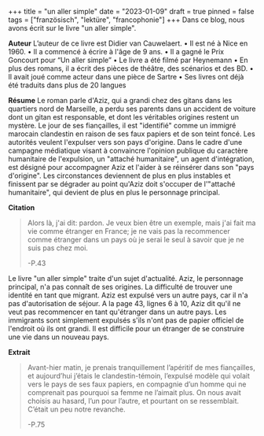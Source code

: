 +++
title = "un aller simple"
date = "2023-01-09"
draft = true
pinned = false
tags = ["französisch", "lektüre", "francophonie"]
+++
Dans ce blog, nous avons écrit sur le livre "un aller simple".

**Auteur**
L’auteur de ce livre est Didier van Cauwelaert. 
•	Il est né à Nice en 1960.
•	Il a commencé à écrire à l'âge de 9 ans.
•	Il a gagné le Prix Goncourt pour “Un aller simple”
•	Le livre a été filmé par Heynemann
•	En plus des romans, il a écrit des pièces de théâtre, des scénarios et des BD.
•	Il avait joué comme acteur dans une pièce de Sartre
•	Ses livres ont déjà été traduits dans plus de 20 langues

**Résume**
Le roman parle d'Aziz, qui a grandi chez des gitans dans les quartiers nord de Marseille, a perdu ses parents dans un accident de voiture dont un gitan est responsable, et dont les véritables origines restent un mystère. Le jour de ses fiançailles, il est "identifié" comme un immigré marocain clandestin en raison de ses faux papiers et de son teint foncé. Les autorités veulent l'expulser vers son pays d'origine. Dans le cadre d'une campagne médiatique visant à convaincre l'opinion publique du caractère humanitaire de l'expulsion, un "attaché humanitaire", un agent d'intégration, est désigné pour accompagner Aziz et l'aider à se réinsérer dans son "pays d'origine". Les circonstances deviennent de plus en plus instables et finissent par se dégrader au point qu'Aziz doit s'occuper de l'"attaché humanitaire", qui devient de plus en plus le personnage principal.

**Citation**

> Alors là, j'ai dit: pardon. Je veux bien être un exemple, mais j'ai fait ma vie comme étranger en France; je ne vais pas la recommencer comme étranger dans un pays où je serai le seul à savoir que je ne suis pas chez moi. 
>
> \-P.43

Le livre "un aller simple" traite d'un sujet d'actualité. Aziz, le personnage principal, n'a pas connaît de ses origines. La difficulté de trouver une identité en tant que migrant. Aziz est expulsé vers un autre pays, car il n'a pas d'autorisation de séjour. A la page 43, lignes 6 à 10, Aziz dit qu'il ne veut pas recommencer en tant qu'étranger dans un autre pays. Les immigrants sont simplement expulsés s'ils n'ont pas de papier officiel de l'endroit où ils ont grandi. Il est difficile pour un étranger de se construire une vie dans un nouveau pays.

**Extrait**

> Avant-hier matin, je prenais tranquillement l’apéritif de mes fiançailles, et
> aujourd’hui j’étais le clandestin-témoin, l’expulsé modèle qui volait vers le
> pays de ses faux papiers, en compagnie d’un homme qui ne comprenait pas
> pourquoi sa femme ne l’aimait plus. On nous avait choisis au hasard, l’un pour
> l’autre, et pourtant on se ressemblait. C’était un peu notre revanche. 
>
> \-P.75

